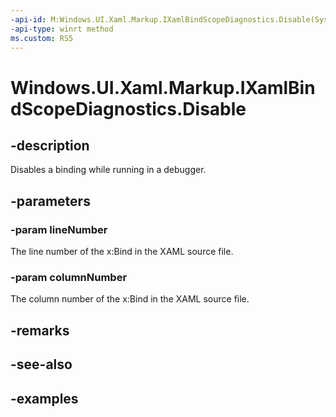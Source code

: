 ```yaml
---
-api-id: M:Windows.UI.Xaml.Markup.IXamlBindScopeDiagnostics.Disable(System.Int32,System.Int32)
-api-type: winrt method
ms.custom: RS5
---
```


<!-- Method syntax.
public void IXamlBindScopeDiagnostics.Disable(Int32 lineNumber, Int32 columnNumber)
-->

# Windows.UI.Xaml.Markup.IXamlBindScopeDiagnostics.Disable

## -description

Disables a binding while running in a debugger.

## -parameters
### -param lineNumber

The line number of the x:Bind in the XAML source file.

### -param columnNumber

The column number of the x:Bind in the XAML source file.

## -remarks

## -see-also

## -examples

